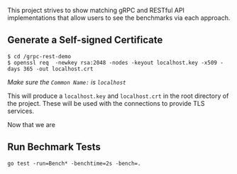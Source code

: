 This project strives to show matching gRPC and RESTful API implementations that allow users to see the benchmarks via each approach.

## Generate a Self-signed Certificate
```
$ cd /grpc-rest-demo
$ openssl req  -newkey rsa:2048 -nodes -keyout localhost.key -x509 -days 365 -out localhost.crt
```
*Make sure the `Common Name:` is `localhost`*

This will produce a `localhost.key` and `localhost.crt` in the root directory of the project. These will be used with the connections to provide TLS services.

Now that we are

## Run Bechmark Tests
`go test -run=Bench* -benchtime=2s -bench=.`
